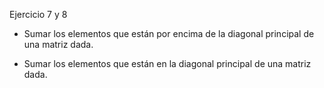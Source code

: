 Ejercicio 7 y 8

- Sumar los elementos que están por encima de la diagonal principal de una matriz dada.

- Sumar los elementos que están en la diagonal principal de una matriz dada.
